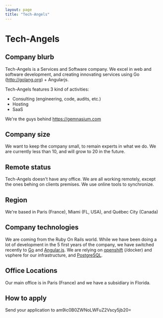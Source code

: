 ```yaml
---
layout: page
title: "Tech-Angels"
---
```


# Tech-Angels

## Company blurb

Tech-Angels is a Services and Software company. 
We excel in web and software development, and creating innovating services using Go (http://golang.org) + Angularjs.

Tech-Angels features 3 kind of activities:

* Consulting (engineering, code, audits, etc.)
* Hosting 
* SaaS

We're the guys behind https://gemnasium.com

## Company size

We want to keep the company small, to remain experts in what we do. 
We are currently less than 10, and will grow to 20 in the future.

## Remote status

Tech-Angels doesn't have any office. We are all working remotely, except the ones behing on clients premises.
We use online tools to synchronize.

## Region

We're based in Paris (France), Miami (FL, USA), and Québec City (Canada)

## Company technologies

We are coming from the Ruby On Rails world. 
While we have been doing a lot of development in the 5 first years of the company, we have switched
recently to [Go](http://golang.org) and [Angular.js](https://angularjs.org/).
We are relying on [openshift](https://github.com/openshift/origin) (/docker) and vsphere for our infrastructure, and [PostgreSQL](http://postgresql.org). 

## Office Locations

Our main office is in Paris (France) and we have a subsidiary in Florida.

## How to apply

Send your application to am9ic0B0ZWNoLWFuZ2Vscy5jb20=
